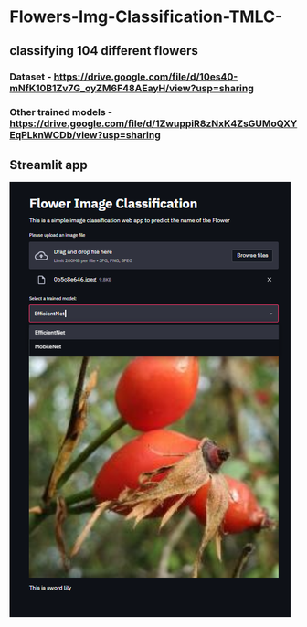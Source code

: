 # Flowers-Img-Classification-TMLC-

## classifying 104 different flowers

### Dataset - https://drive.google.com/file/d/10es40-mNfK10B1Zv7G_oyZM6F48AEayH/view?usp=sharing

### Other trained models - https://drive.google.com/file/d/1ZwuppiR8zNxK4ZsGUMoQXYEqPLknWCDb/view?usp=sharing

## Streamlit app 

![alt text](https://github.com/Kabilan-n/Flowers-Img-Classification-TMLC-/blob/main/streamlit/streamlit.png?raw=true)

